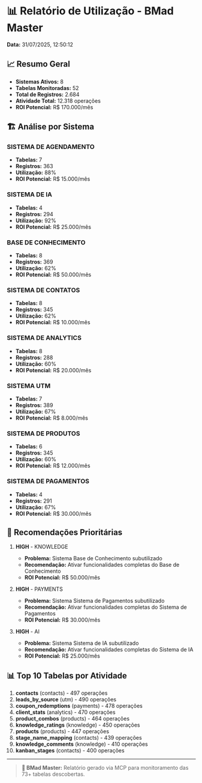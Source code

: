 # 📊 Relatório de Utilização - BMad Master

**Data:** 31/07/2025, 12:50:12

## 📈 Resumo Geral

- **Sistemas Ativos:** 8
- **Tabelas Monitoradas:** 52
- **Total de Registros:** 2.684
- **Atividade Total:** 12.318 operações
- **ROI Potencial:** R$ 170.000/mês

## 🏗️ Análise por Sistema


### SISTEMA DE AGENDAMENTO
- **Tabelas:** 7
- **Registros:** 363
- **Utilização:** 88%
- **ROI Potencial:** R$ 15.000/mês

### SISTEMA DE IA
- **Tabelas:** 4
- **Registros:** 294
- **Utilização:** 92%
- **ROI Potencial:** R$ 25.000/mês

### BASE DE CONHECIMENTO
- **Tabelas:** 8
- **Registros:** 369
- **Utilização:** 62%
- **ROI Potencial:** R$ 50.000/mês

### SISTEMA DE CONTATOS
- **Tabelas:** 8
- **Registros:** 345
- **Utilização:** 62%
- **ROI Potencial:** R$ 10.000/mês

### SISTEMA DE ANALYTICS
- **Tabelas:** 8
- **Registros:** 288
- **Utilização:** 60%
- **ROI Potencial:** R$ 20.000/mês

### SISTEMA UTM
- **Tabelas:** 7
- **Registros:** 389
- **Utilização:** 67%
- **ROI Potencial:** R$ 8.000/mês

### SISTEMA DE PRODUTOS
- **Tabelas:** 6
- **Registros:** 345
- **Utilização:** 60%
- **ROI Potencial:** R$ 12.000/mês

### SISTEMA DE PAGAMENTOS
- **Tabelas:** 4
- **Registros:** 291
- **Utilização:** 67%
- **ROI Potencial:** R$ 30.000/mês


## 🚨 Recomendações Prioritárias


1. **HIGH** - KNOWLEDGE
   - **Problema:** Sistema Base de Conhecimento subutilizado
   - **Recomendação:** Ativar funcionalidades completas do Base de Conhecimento
   - **ROI Potencial:** R$ 50.000/mês

2. **HIGH** - PAYMENTS
   - **Problema:** Sistema Sistema de Pagamentos subutilizado
   - **Recomendação:** Ativar funcionalidades completas do Sistema de Pagamentos
   - **ROI Potencial:** R$ 30.000/mês

3. **HIGH** - AI
   - **Problema:** Sistema Sistema de IA subutilizado
   - **Recomendação:** Ativar funcionalidades completas do Sistema de IA
   - **ROI Potencial:** R$ 25.000/mês


## 📊 Top 10 Tabelas por Atividade

1. **contacts** (contacts) - 497 operações
2. **leads_by_source** (utm) - 490 operações
3. **coupon_redemptions** (payments) - 478 operações
4. **client_stats** (analytics) - 470 operações
5. **product_combos** (products) - 464 operações
6. **knowledge_ratings** (knowledge) - 450 operações
7. **products** (products) - 447 operações
8. **stage_name_mapping** (contacts) - 439 operações
9. **knowledge_comments** (knowledge) - 410 operações
10. **kanban_stages** (contacts) - 400 operações

---

> **🧙 BMad Master:** Relatório gerado via MCP para monitoramento das 73+ tabelas descobertas.
